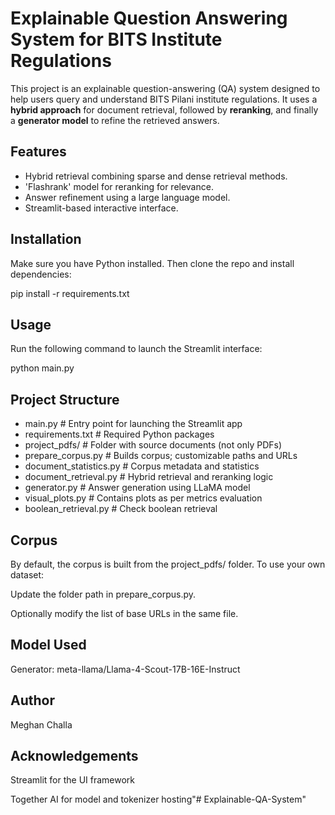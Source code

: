 # Explainable Question Answering System for BITS Institute Regulations

This project is an explainable question-answering (QA) system designed to help users query and understand BITS Pilani institute regulations. It uses a **hybrid approach** for document retrieval, followed by **reranking**, and finally a **generator model** to refine the retrieved answers.

##  Features

- Hybrid retrieval combining sparse and dense retrieval methods.
- 'Flashrank' model for reranking for relevance.
- Answer refinement using a large language model.
- Streamlit-based interactive interface.

## Installation
Make sure you have Python installed. Then clone the repo and install dependencies:

pip install -r requirements.txt

## Usage
Run the following command to launch the Streamlit interface:

python main.py

## Project Structure

- main.py                  # Entry point for launching the Streamlit app
- requirements.txt         # Required Python packages
- project_pdfs/            # Folder with source documents (not only PDFs)
- prepare_corpus.py        # Builds corpus; customizable paths and URLs
- document_statistics.py   # Corpus metadata and statistics
- document_retrieval.py    # Hybrid retrieval and reranking logic
- generator.py             # Answer generation using LLaMA model
- visual_plots.py          # Contains plots as per metrics evaluation
- boolean_retrieval.py     # Check boolean retrieval

## Corpus
By default, the corpus is built from the project_pdfs/ folder.
To use your own dataset:

Update the folder path in prepare_corpus.py.

Optionally modify the list of base URLs in the same file.

## Model Used
Generator: meta-llama/Llama-4-Scout-17B-16E-Instruct

## Author
Meghan Challa

## Acknowledgements
Streamlit for the UI framework

Together AI for model and tokenizer hosting"# Explainable-QA-System" 
